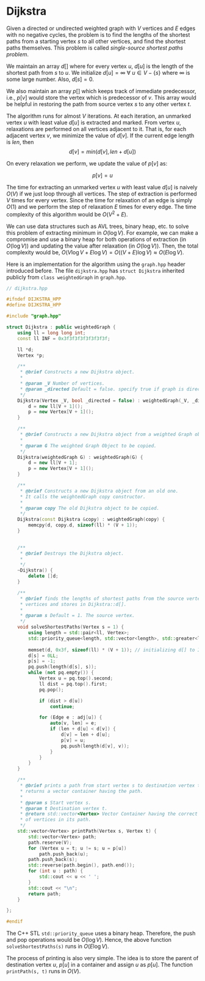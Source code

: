 
# Dijkstra 

Given a directed or undirected weighted graph with $V$ vertices and $E$ edges with no negative cycles, the problem is to find the lengths of the shortest paths from a starting vertex $s$ to all other vertices, and find the shortest paths themselves. This problem is called *single-source shortest paths problem*. 

We maintain an array $d[]$ where for every vertex $u$, $d[u]$ is the length of the shortest path from $s$ to $u$. We initialize $d[u] = \infty \ \forall \ u \in V - \{s\}$ where $\infty$ is some large number. Also, $d[s] = 0$.

We also maintain an array $p[]$ which keeps track of immediate predecessor, i.e., $p[v]$ would store the vertex which is predecessor of $v$. This array would be helpful in restoring the path from source vertex $s$ to any other vertex $t$. 

The algorithm runs for almost $V$ iterations. 
At each iteration, an unmarked vertex $u$ with least value $d[u]$ is extracted and marked.
From vertex $u$, relaxations are performed on all vertices adjacent to it. That is, for each adjacent vertex $v$, we minimize the value of $d[v]$. If the current edge length is $len$, then
$$
d[v] = min(d[v], len + d[u])
$$

 On every relaxation we perform, we update the value of $p[v]$ as:

$$
     p[v] = u
$$

 The time for extracting an unmarked vertex $u$ with least value $d[u]$  is naively $O(V)$  if we just loop through all vertices. The step of extraction is performed $V$ times for every vertex. Since the time for relaxation of an edge is simply $O(1)$ and we perform the step of relaxation $E$ times for every edge. The time complexity of this algorithm would be $O(V^2 + E)$.

 We can use data structures such as AVL trees, binary heap, etc. to solve this problem of extracting minimum in $O(\log V)$. For example, we can make a compromise and use a binary heap for both operations of extraction (in $O(\log V)$) and updating the value after relaxation (in $O(\log V)$). 
 Then, the total complexity would be,
 $O(V \log V + E \log V) = O((V + E) \log V) \approx O(E \log V)$. 

Here is an implementation for the algorithm using the `graph.hpp` header introduced before. The file `dijkstra.hpp`  has `struct Dijkstra` inherited publicly from `class weightedGraph` in `graph.hpp`. 

```cpp
// dijkstra.hpp

#ifndef DIJKSTRA_HPP
#define DIJKSTRA_HPP

#include "graph.hpp"

struct Dijkstra : public weightedGraph {
    using ll = long long int;
    const ll INF = 0x3f3f3f3f3f3f3f3f;

    ll *d;
    Vertex *p;

    /**
     * @brief Constructs a new Dijkstra object.
     * 
     * @param _V Number of vertices.
     * @param _directed Default = false. specify true if graph is directed.
     */
    Dijkstra(Vertex _V, bool _directed = false) : weightedGraph(_V, _directed) {
        d = new ll[V + 1]();
        p = new Vertex[V + 1]();
    }

    /**
     * @brief Constructs a new Dijkstra object from a weighted Graph object.
     * 
     * @param G The weighted Graph Object to be copied.
     */
    Dijkstra(weightedGraph G) : weightedGraph(G) {
        d = new ll[V + 1];
        p = new Vertex[V + 1]();
    }

    /**
     * @brief Constructs a new Dijkstra object from an old one. 
     * It calls the weightedGraph copy constructor.
     * 
     * @param copy The old Dijkstra object to be copied.
     */
    Dijkstra(const Dijkstra &copy) : weightedGraph(copy) {
        memcpy(d, copy.d, sizeof(ll) * (V + 1));
    }
    

    /**
     * @brief Destroys the Dijkstra object.
     * 
     */
    ~Dijkstra() {
        delete []d;
    }

    /**
     * @brief finds the lengths of shortest paths from the source vertex to all 
     * vertices and stores in Dijkstra::d[].
     * 
     * @param s Default = 1. The source vertex.
     */
    void solveShortestPaths(Vertex s = 1) {
        using length = std::pair<ll, Vertex>;
        std::priority_queue<length, std::vector<length>, std::greater<length>> 
                                                                            pq;
        memset(d, 0x3f, sizeof(ll) * (V + 1)); // initializing d[] to INF
        d[s] = 0LL;
        p[s] = -1;
        pq.push(length(d[s], s));
        while (not pq.empty()) {
            Vertex u = pq.top().second;
            ll dist = pq.top().first;
            pq.pop();

            if (dist > d[u])
                continue;

            for (Edge e : adj[u]) {
                auto[v, len] = e;
                if (len + d[u] < d[v]) {
                    d[v] = len + d[u];
                    p[v] = u;
                    pq.push(length(d[v], v));
                }
            }
        }
    }

    /**
     * @brief prints a path from start vertex s to destination vertex t. Also
     * returns a vector container having the path.
     * 
     * @param s Start vertex s.
     * @param t Destination vertex t.
     * @return std::vector<Vertex> Vector Container having the correct order 
     * of vertices in its path.
     */
    std::vector<Vertex> printPath(Vertex s, Vertex t) {
        std::vector<Vertex> path;
        path.reserve(V);
        for (Vertex u = t; u != s; u = p[u]) 
            path.push_back(u);
        path.push_back(s);
        std::reverse(path.begin(), path.end());
        for (int u : path) {
            std::cout << u << ' ';
        }
        std::cout << "\n";
        return path;
    }

};

#endif
```
The C++ STL `std::priority_queue` uses a binary heap. Therefore, the push and pop operations would be $O(\log V)$.
Hence, the above function `solveShortestPaths(s)` runs in $O(E \log V)$. 

The process of printing is also very simple. The idea is to store the parent of destination vertex $u$, $p[u]$ in a container and assign $u$ as $p[u]$. The function `printPath(s, t)` runs in $O(V)$. 